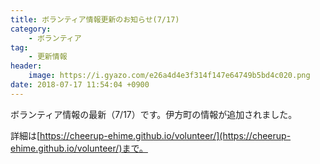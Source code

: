 ```yaml
---
title: ボランティア情報更新のお知らせ(7/17)
category:
    - ボランティア
tag:
    - 更新情報
header:
    image: https://i.gyazo.com/e26a4d4e3f314f147e64749b5bd4c020.png
date: 2018-07-17 11:54:04 +0900
---
```


ボランティア情報の最新（7/17）です。伊方町の情報が追加されました。

詳細は[https://cheerup-ehime.github.io/volunteer/](https://cheerup-ehime.github.io/volunteer/)まで。
